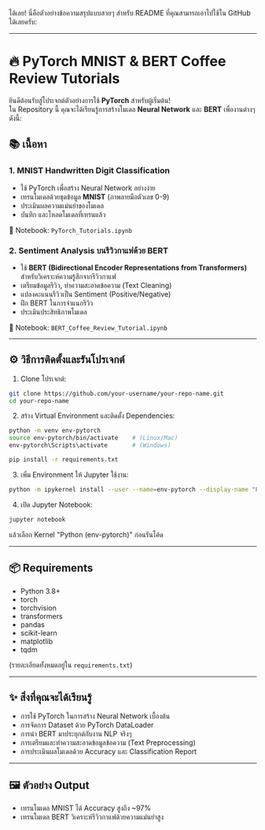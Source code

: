 ได้เลย! นี่คือตัวอย่างข้อความสรุปแบบสวยๆ สำหรับ README ที่คุณสามารถเอาไปใช้ใน GitHub ได้เลยครับ:

---

# 🔥 PyTorch MNIST & BERT Coffee Review Tutorials

ยินดีต้อนรับสู่โปรเจกต์ตัวอย่างการใช้ **PyTorch** สำหรับผู้เริ่มต้น!  
ใน Repository นี้ คุณจะได้เรียนรู้การสร้างโมเดล **Neural Network** และ **BERT** เพื่องานต่างๆ ดังนี้:

## 📚 เนื้อหา

### 1. MNIST Handwritten Digit Classification
- ใช้ PyTorch เพื่อสร้าง Neural Network อย่างง่าย
- เทรนโมเดลด้วยชุดข้อมูล **MNIST** (ภาพลายมือตัวเลข 0-9)
- ประเมินผลความแม่นยำของโมเดล
- บันทึก และโหลดโมเดลที่เทรนแล้ว

📄 Notebook: `PyTorch_Tutorials.ipynb`

### 2. Sentiment Analysis บนรีวิวกาแฟด้วย BERT
- ใช้ **BERT (Bidirectional Encoder Representations from Transformers)** สำหรับวิเคราะห์ความรู้สึกจากรีวิวกาแฟ
- เตรียมข้อมูลรีวิว, ทำความสะอาดข้อความ (Text Cleaning)
- แปลงคะแนนรีวิวเป็น Sentiment (Positive/Negative)
- ฝึก BERT ในการจำแนกรีวิว
- ประเมินประสิทธิภาพโมเดล

📄 Notebook: `BERT_Coffee_Review_Tutorial.ipynb`

---

## ⚙️ วิธีการติดตั้งและรันโปรเจกต์

1. Clone โปรเจกต์:
```bash
git clone https://github.com/your-username/your-repo-name.git
cd your-repo-name
```

2. สร้าง Virtual Environment และติดตั้ง Dependencies:
```bash
python -m venv env-pytorch
source env-pytorch/bin/activate    # (Linux/Mac)
env-pytorch\Scripts\activate       # (Windows)

pip install -r requirements.txt
```

3. เพิ่ม Environment ให้ Jupyter ใช้งาน:
```bash
python -m ipykernel install --user --name=env-pytorch --display-name "Python (env-pytorch)"
```

4. เปิด Jupyter Notebook:
```bash
jupyter notebook
```
แล้วเลือก Kernel "Python (env-pytorch)" ก่อนรันโค้ด

---

## 📦 Requirements

- Python 3.8+
- torch
- torchvision
- transformers
- pandas
- scikit-learn
- matplotlib
- tqdm

(รายละเอียดทั้งหมดอยู่ใน `requirements.txt`)

---

## ✨ สิ่งที่คุณจะได้เรียนรู้

- การใช้ PyTorch ในการสร้าง Neural Network เบื้องต้น
- การจัดการ Dataset ด้วย PyTorch DataLoader
- การนำ BERT มาประยุกต์กับงาน NLP จริงๆ
- การเตรียมและทำความสะอาดข้อมูลข้อความ (Text Preprocessing)
- การประเมินผลโมเดลด้วย Accuracy และ Classification Report

---

## 🖼️ ตัวอย่าง Output

- เทรนโมเดล MNIST ได้ Accuracy สูงถึง ~97%
- เทรนโมเดล BERT วิเคราะห์รีวิวกาแฟด้วยความแม่นยำสูง
